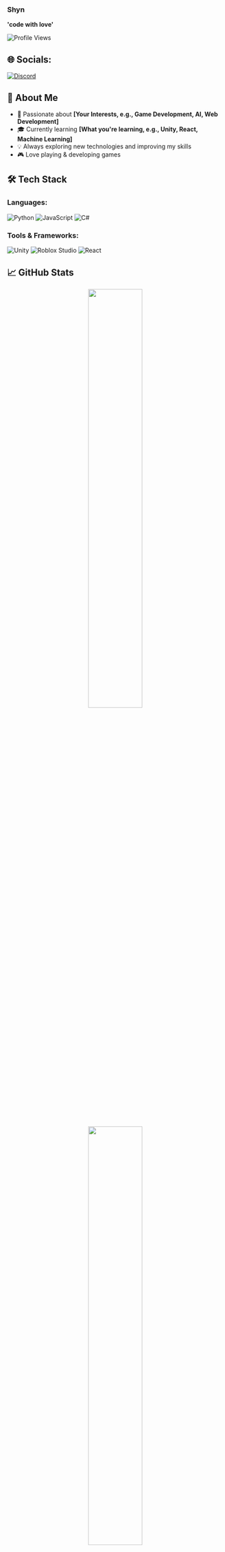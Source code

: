 ### Shyn

**'code with love'**

![Profile Views](https://komarev.com/ghpvc/?username=yourusername&color=blue)

## 🌐 Socials:

[![Discord](https://img.shields.io/badge/-Discord-5865F2?style=flat&logo=discord&logoColor=white)](https://discordapp.com/users/266172141047775242)

## 🚀 About Me

- 🎯 Passionate about **[Your Interests, e.g., Game Development, AI, Web Development]**
- 🎓 Currently learning **[What you're learning, e.g., Unity, React, Machine Learning]**
- 💡 Always exploring new technologies and improving my skills
- 🎮 Love playing & developing games

## 🛠️ Tech Stack

### Languages:
![Python](https://img.shields.io/badge/-Python-3776AB?style=flat&logo=python&logoColor=white)
![JavaScript](https://img.shields.io/badge/-JavaScript-F7DF1E?style=flat&logo=javascript&logoColor=black)
![C#](https://img.shields.io/badge/-C%23-239120?style=flat&logo=csharp&logoColor=white)

### Tools & Frameworks:
![Unity](https://img.shields.io/badge/-Unity-000000?style=flat&logo=unity&logoColor=white)
![Roblox Studio](https://img.shields.io/badge/-Roblox_Studio-000000?style=flat&logo=roblox&logoColor=white)
![React](https://img.shields.io/badge/-React-61DAFB?style=flat&logo=react&logoColor=black)

## 📈 GitHub Stats

<p align="center">
  <img width="50%" src="https://github-readme-stats.vercel.app/api?username=yourusername&show_icons=true&theme=tokyonight" />
  <br>
  <img width="50%" src="https://github-readme-streak-stats.herokuapp.com/?user=yourusername&theme=tokyonight" />
</p>

---

⭐ **Feel free to check out my repositories and projects!** 🚀

